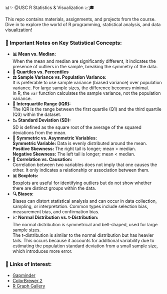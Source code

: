 📊✨ @USC R Statistics & Visualization 📈🎓

<p>This repo contains materials, assignments, and projects from the course. Dive in to explore the world of R programming, statistical analysis, and data visualization!</p>

<h3>📝 Important Notes on Key Statistical Concepts:</h3>

<ul>
  <li><strong>📊 Mean vs. Median:</strong><br>
      When the mean and median are significantly different, it indicates the presence of outliers in the sample, breaking the symmetry of the data.
  </li>
  <li><strong>📏 Quartiles vs. Percentiles</strong><br>
  </li>
  <li><strong>⚖️ Sample Variance vs. Population Variance:</strong><br>
      It is preferable to use sample variance (biased variance) over population variance. For large sample sizes, the difference becomes minimal.<br>
      In R, the <code>var</code> function calculates the sample variance, not the population variance.
  </li>
  <li><strong>📐 Interquartile Range (IQR):</strong><br>
      The IQR is the range between the first quartile (Q1) and the third quartile (Q3) within the dataset.
  </li>
  <li><strong>📉 Standard Deviation (SD):</strong><br>
      SD is defined as the square root of the average of the squared deviations from the mean.
  </li>
  <li><strong>🔄 Symmetric vs. Asymmetric Variables:</strong><br>
      <strong>Symmetric Variable:</strong> Data is evenly distributed around the mean.<br>
      <strong>Positive Skewness:</strong> The right tail is longer; mean > median.<br>
      <strong>Negative Skewness:</strong> The left tail is longer; mean < median.
  </li>
  <li><strong>🔗 Correlation vs. Causation:</strong><br>
      Correlation between two variables does not imply that one causes the other. It only indicates a relationship or association between them.
  </li>
  <li><strong>📊 Boxplots:</strong><br>
      Boxplots are useful for identifying outliers but do not show whether there are distinct groups within the data.
  </li>
  <li><strong>🔍 Biases:</strong><br>
      Biases can distort statistical analysis and can occur in data collection, sampling, or interpretation. Common types include selection bias, measurement bias, and confirmation bias.
  </li>
  <li><strong>📈 Normal Distribution vs. t-Distribution:</strong><br>
    The normal distribution is symmetrical and bell-shaped, used for large sample sizes.<br>
    The t-distribution is similar to the normal distribution but has heavier tails. This occurs because it accounts for additional variability due to estimating the population standard deviation from a small sample size, which introduces more error.
</li>

</ul>

<h3>🔗 Links of Interest:</h3>
<ul>
  <li><a href="https://www.gapminder.org" target="_blank">Gapminder</a></li>
  <li><a href="https://colorbrewer2.org" target="_blank">ColorBrewer 2</a></li>
  <li><a href="https://www.r-graph-gallery.com" target="_blank">R Graph Gallery</a></li>
</ul>
